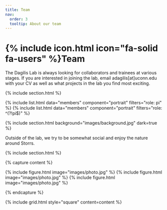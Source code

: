 ```yaml
---
title: Team
nav:
  order: 3
  tooltip: About our team
---
```


# {% include icon.html icon="fa-solid fa-users" %}Team

The Dagilis Lab is always looking for collaborators and trainees at various stages. If you are interested in joining the lab, email adagilis[at]uconn.edu with your CV as well as what projects in the lab you find most exciting.

{% include section.html %}

{% include list.html data="members" component="portrait" filters="role: pi" %}
{% include list.html data="members" component="portrait" filters="role: ^(?!pi$)" %}

{% include section.html background="images/background.jpg" dark=true %}

Outside of the lab, we try to be somewhat social and enjoy the nature around Storrs. 

{% include section.html %}

{% capture content %}

{% include figure.html image="images/photo.jpg" %}
{% include figure.html image="images/photo.jpg" %}
{% include figure.html image="images/photo.jpg" %}

{% endcapture %}

{% include grid.html style="square" content=content %}
